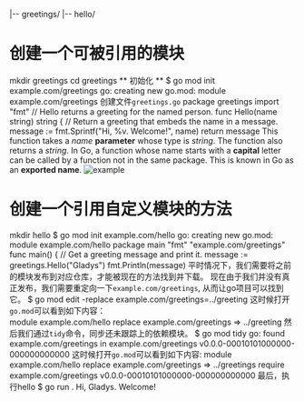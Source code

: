  |-- greetings/
 |-- hello/
 # 创建一个可被引用的模块
mkdir greetings
cd greetings
** 初始化 **
$ go mod init example.com/greetings
go: creating new go.mod: module example.com/greetings
创建文件```greetings.go```
package greetings
import "fmt"
// Hello returns a greeting for the named person.
func Hello(name string) string {
    // Return a greeting that embeds the name in a message.
    message := fmt.Sprintf("Hi, %v. Welcome!", name)
    return message
This function takes a _name_ **parameter** whose type is _string_. The function also returns a _string_. 
In Go, a function whose name starts with a **capital** letter can be called by a function not in the same package.
This is known in Go as an **exported name**.
![example](https://golang.org/doc/tutorial/images/function-syntax.png)  
# 创建一个引用自定义模块的方法
mkdir hello
$ go mod init example.com/hello
go: creating new go.mod: module example.com/hello
package main
    "fmt"
    "example.com/greetings"
func main() {
    // Get a greeting message and print it.
    message := greetings.Hello("Gladys")
    fmt.Println(message)
平时情况下，我们需要将之前的模块发布到对应仓库，才能被现在的方法找到并下载。 现在由于我们并没有真正发布，我们需要重定向一下```example.com/greetings```, 从而让go项目可以找到它。
$ go mod edit -replace example.com/greetings=../greeting
这时候打开```go.mod```可以看到如下内容：  
module example.com/hello
replace example.com/greetings => ../greeting
然后我们通过```tidy```命令，同步还未跟踪上的依赖模块。
$ go mod tidy
go: found example.com/greetings in example.com/greetings v0.0.0-00010101000000-000000000000
这时候打开```go.mod```可以看到如下内容:
module example.com/hello
replace example.com/greetings => ../greetings
require example.com/greetings v0.0.0-00010101000000-000000000000
最后，执行hello
$ go run .
Hi, Gladys. Welcome!
